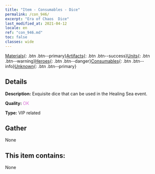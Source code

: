 ```yaml
---
title: "Item - Consumables - Dice"
permalink: /con_946/
excerpt: "Era of Chaos  Dice"
last_modified_at: 2021-04-12
locale: en
ref: "con_946.md"
toc: false
classes: wide
---
```

 [Materials](/){: .btn .btn--primary}[Artifacts](/Artifacts/){: .btn .btn--success}[Units](/Units/){: .btn .btn--warning}[Heroes](/Heroes/){: .btn .btn--danger}[Consumables](/Consumables/){: .btn .btn--info}[Unknown](/Unknown/){: .btn .btn--primary}

## Details
 **Description:** Exquisite dice that can be used in the Healing Sea event.

 **Quality:** <span style="color: #DA70D6">OK</span>

 **Type:** VIP related

## Gather

  None

## This item contains:

  None

